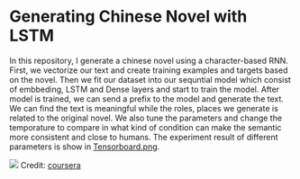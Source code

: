 # Generating Chinese Novel with LSTM
In this repository, I generate a chinese novel using a character-based RNN. First, we vectorize our text and create training examples and targets based on the novel. Then we fit our dataset into our sequntial model which consist of embbeding, LSTM and Dense layers and start to train the model. After model is trained, we can send a prefix to the model and generate the text. We can find the text is meaningful while the roles, places we generate is related to the original novel. We also tune the parameters and change the temporature to compare in what kind of condition can make the semantic more consistent and close to humans. The experiment result of different parameters is show in [Tensorboard.png](https://github.com/s99436q/Generate-Novel/blob/master/Tensorborad.PNG).


![](https://images.pexels.com/photos/239548/pexels-photo-239548.jpeg?auto=compress&cs=tinysrgb&dpr=2&h=750&w=1260)
Credit: [coursera](https://www.coursera.org/learn/deep-learning-business) 

